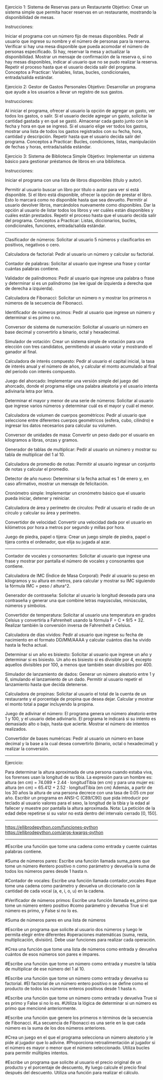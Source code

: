 
Ejercicio 1: Sistema de Reservas para un Restaurante
Objetivo: Crear un sistema simple que permita hacer reservas en un restaurante, mostrando la disponibilidad de mesas.

Instrucciones:

Iniciar el programa con un número fijo de mesas disponibles.
Pedir al usuario que ingrese su nombre y el número de personas para la reserva.
Verificar si hay una mesa disponible que pueda acomodar el número de personas especificado. Si hay, reservar la mesa y actualizar la disponibilidad.
Mostrar un mensaje de confirmación de la reserva o, si no hay mesas disponibles, indicar al usuario que no se pudo realizar la reserva.
Repetir el proceso hasta que el usuario decida salir del programa.
Conceptos a Practicar: Variables, listas, bucles, condicionales, entrada/salida estándar.

Ejercicio 2: Gestor de Gastos Personales
Objetivo: Desarrollar un programa que ayude a los usuarios a llevar un registro de sus gastos.

Instrucciones:

Al iniciar el programa, ofrecer al usuario la opción de agregar un gasto, ver todos los gastos, o salir.
Si el usuario decide agregar un gasto, solicitar la cantidad gastada y en qué se gastó.
Almacenar cada gasto junto con la fecha y hora en que se ingresó.
Si el usuario elige ver todos los gastos, mostrar una lista de todos los gastos registrados con su fecha, hora, cantidad y descripción.
Repetir hasta que el usuario decida salir del programa.
Conceptos a Practicar: Bucles, condiciones, listas, manipulación de fechas y horas, entrada/salida estándar.

Ejercicio 3: Sistema de Biblioteca Simple
Objetivo: Implementar un sistema básico para gestionar préstamos de libros en una biblioteca.

Instrucciones:

Iniciar el programa con una lista de libros disponibles (título y autor).

Permitir al usuario buscar un libro por título o autor para ver si está disponible.
Si el libro está disponible, ofrecer la opción de prestar el libro. Esto lo marcará como no disponible hasta que sea devuelto.
Permitir al usuario devolver libros, marcándolos nuevamente como disponibles.
Dar la opción al usuario de listar todos los libros y ver cuáles están disponibles y cuáles están prestados.
Repetir el proceso hasta que el usuario decida salir del programa.
Conceptos a Practicar: Listas, diccionarios, bucles, condicionales, funciones, entrada/salida estándar.

______________________________________________

Clasificador de números: Solicitar al usuario 5 números y clasificarlos en positivos, negativos o cero.

Calculadora de factorial: Pedir al usuario un número y calcular su factorial.

Contador de palabras: Solicitar al usuario que ingrese una frase y contar cuántas palabras contiene.

Validador de palíndromos: Pedir al usuario que ingrese una palabra o frase y determinar si es un palíndromo (se lee igual de izquierda a derecha que de derecha a izquierda).

Calculadora de Fibonacci: Solicitar un número n y mostrar los primeros n números de la secuencia de Fibonacci.

Identificador de números primos: Pedir al usuario que ingrese un número y determinar si es primo o no.

Conversor de sistema de numeración: Solicitar al usuario un número en base decimal y convertirlo a binario, octal y hexadecimal.

Simulador de votación: Crear un sistema simple de votación para una elección con tres candidatos, permitiendo al usuario votar y mostrando el ganador al final.

Calculadora de interés compuesto: Pedir al usuario el capital inicial, la tasa de interés anual y el número de años, y calcular el monto acumulado al final del periodo con interés compuesto.

Juego del ahorcado: Implementar una versión simple del juego del ahorcado, donde el programa elige una palabra aleatoria y el usuario intenta adivinarla letra por letra.

Determinar el mayor y menor de una serie de números: Solicitar al usuario que ingrese varios números y determinar cuál es el mayor y cuál el menor.

Calculadora de volumen de cuerpos geométricos: Pedir al usuario que seleccione entre diferentes cuerpos geométricos (esfera, cubo, cilindro) e ingresar los datos necesarios para calcular su volumen.

Conversor de unidades de masa: Convertir un peso dado por el usuario en kilogramos a libras, onzas y gramos.

Generador de tablas de multiplicar: Pedir al usuario un número y mostrar su tabla de multiplicar del 1 al 10.

Calculadora de promedio de notas: Permitir al usuario ingresar un conjunto de notas y calcular el promedio.

Detector de año nuevo: Determinar si la fecha actual es 1 de enero y, en caso afirmativo, mostrar un mensaje de felicitación.

Cronómetro simple: Implementar un cronómetro básico que el usuario pueda iniciar, detener y reiniciar.

Calculadora de área y perímetro de círculos: Pedir al usuario el radio de un círculo y calcular su área y perímetro.

Convertidor de velocidad: Convertir una velocidad dada por el usuario en kilómetros por hora a metros por segundo y millas por hora.

Juego de piedra, papel o tijera: Crear un juego simple de piedra, papel o tijera contra el ordenador, que elija su jugada al azar.

________________________________________________

Contador de vocales y consonantes: Solicitar al usuario que ingrese una frase y mostrar por pantalla el número de vocales y consonantes que contiene.

Calculadora de IMC (Índice de Masa Corporal): Pedir al usuario su peso en kilogramos y su altura en metros, para calcular y mostrar su IMC siguiendo la fórmula IMC = peso / altura^2.

Generador de contraseña: Solicitar al usuario la longitud deseada para una contraseña y generar una que combine letras mayúsculas, minúsculas, números y símbolos.

Convertidor de temperatura: Solicitar al usuario una temperatura en grados Celsius y convertirla a Fahrenheit usando la fórmula F = C * 9/5 + 32. Realizar también la conversión inversa de Fahrenheit a Celsius.

Calculadora de días vividos: Pedir al usuario que ingrese su fecha de nacimiento en el formato DD/MM/AAAA y calcular cuántos días ha vivido hasta la fecha actual.

Determinar si un año es bisiesto: Solicitar al usuario que ingrese un año y determinar si es bisiesto. Un año es bisiesto si es divisible por 4, excepto aquellos divisibles por 100, a menos que también sean divisibles por 400.

Simulador de lanzamiento de dados: Generar un número aleatorio entre 1 y 6, simulando el lanzamiento de un dado. Permitir al usuario repetir el lanzamiento hasta que decida detenerse.

Calculadora de propinas: Solicitar al usuario el total de la cuenta de un restaurante y el porcentaje de propina que desea dejar. Calcular y mostrar el monto total a pagar incluyendo la propina.

Juego de adivinar el número: El programa genera un número aleatorio entre 1 y 100, y el usuario debe adivinarlo. El programa le indicará si su intento es demasiado alto o bajo, hasta que acierte. Mostrar el número de intentos realizados.

Convertidor de bases numéricas: Pedir al usuario un número en base decimal y la base a la cual desea convertirlo (binario, octal o hexadecimal) y realizar la conversión.

___________________________________________

Ejercicio:

Para determinar la altura aproximada de una persona cuando estaba viva, los forenses usan la longitud de su tibia. La expresión para un hombre es:
altura (en cm) = 74.089 + 2.44 · longitudTibia (en cm)
y para una mujer es:
altura (en cm) = 65.412 + 2.52 · longitudTibia (en cm)
Además, a partir de los 30 años la altura de una persona decrece con una tasa de 0.05 cm por año.
Escribir un programa en ANSI-C (C89/C90) que pida introducir por teclado al usuario valores para el sexo, la longitud de la tibia y la edad al fallecer y muestre por pantalla la altura aproximada.
Nota: La petición de la edad debe repetirse si su valor no está dentro del intervalo cerrado [0, 150].

___________________________________________

https://ellibrodepython.com/funciones-python
https://ellibrodepython.com/args-kwargs-python

____________________________________________________________________________

#Escribe una función que tome una cadena como entrada y cuente cuántas palabras contiene.

#Suma de números pares: Escribe una función llamada suma_pares que tome un número 
#entero positivo n como parámetro y devuelva la suma de todos los números pares desde 1 hasta n.

#Contador de vocales: Escribe una función llamada contador_vocales 
#que tome una cadena como parámetro y devuelva un diccionario con la cantidad de cada vocal (a, e, i, o, u) en la cadena.

#Verificador de números primos: Escribe una función llamada es_primo que tome un número entero positivo 
#como parámetro y devuelva True si el número es primo, y False si no lo es.

#Suma de números pares en una lista de números

#Escribe un programa que solicite al usuario dos números y luego le permita elegir entre diferentes 
#operaciones matemáticas (suma, resta, multiplicación, división). Debe usar funciones para realizar cada operación.

#Crea una función que tome una lista de números como entrada y devuelva cuántos de esos números son pares e impares.

#Escribe una función que tome un número como entrada y muestre la tabla de multiplicar de ese número del 1 al 10.

#Escribe una función que tome un número como entrada y devuelva su factorial. 
#El factorial de un número entero positivo n se define como el producto de todos los números enteros positivos desde 1 hasta n.

#Escribe una función que tome un número como entrada y devuelva True si es primo y False si no lo es. 
#Utiliza la lógica de determinar si un número es primo que mencioné anteriormente.

#Escribe una función que genere los primeros n términos de la secuencia de Fibonacci. 
#La secuencia de Fibonacci es una serie en la que cada número es la suma de los dos números anteriores.

#Crea un juego en el que el programa selecciona un número aleatorio y le pide al jugador que lo adivine. 
#Proporciona retroalimentación al jugador si el número es mayor o menor que el número seleccionado. Utiliza bucles para permitir múltiples intentos.


#Escribe un programa que solicite al usuario el precio original de un producto y el porcentaje de descuento, 
#y luego calcule el precio final después del descuento. Utiliza una función para realizar el cálculo.
